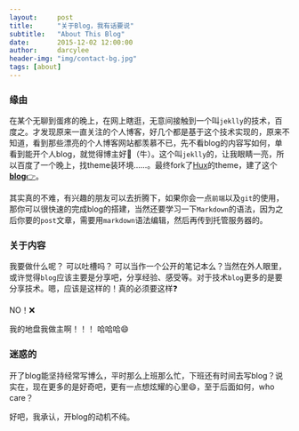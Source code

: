 ```yaml
---
layout:     post
title:      "关于Blog，我有话要说"
subtitle:   "About This Blog"
date:       2015-12-02 12:00:00
author:     darcylee
header-img: "img/contact-bg.jpg"
tags: [about]
---
```



### 缘由

在某个无聊到蛋疼的晚上，在网上瞎逛，无意间接触到一个叫`jeklly`的技术，百度之。才发现原来一直关注的个人博客，好几个都是基于这个技术实现的，原来不知道，看到那些漂亮的个人博客网站都羡慕不已，先不看blog的内容写如何，单看到能开个人blog，就觉得博主好🐂（牛）。这个叫`jeklly`的，让我眼睛一亮，所以百度了一个晚上，找theme装环境……。最终fork了[Hux](https://github.com/huxpro/huxpro.github.io/)的theme，建了这个[**blog**👉](http://darcylee.gitcafe.io)。

其实真的不难，有兴趣的朋友可以去折腾下，如果你会一点`前端`以及`git`的使用，那你可以很快速的完成blog的搭建，当然还要学习一下`Markdown`的语法，因为之后你要的`post`文章，需要用`markdown`语法编辑，然后再传到托管服务器的。

### 关于内容

我要做什么呢？ 可以吐槽吗？ 可以当作一个公开的笔记本么？当然在外人眼里，或许觉得`blog`应该主要是分享吧，分享经验、感受等。对于技术`blog`更多的是要分享技术。嗯，应该是这样的！真的必须要这样❓ 

NO！❌

我的地盘我做主啊！！！ 哈哈哈😄

### 迷惑的

开了blog能坚持经常写博么，平时那么上班那么忙，下班还有时间去写blog？说实在，现在更多的是好奇吧，更有一点想炫耀的心里😄，至于后面如何，who care？

好吧，我承认，开blog的动机不纯。

